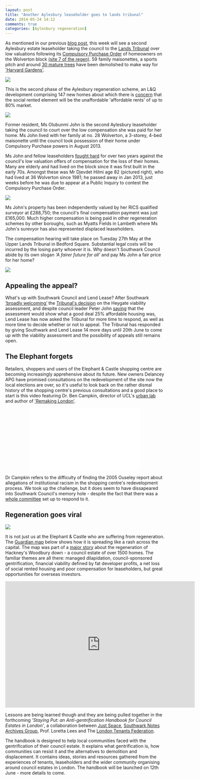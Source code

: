 ```yaml
---
layout: post
title: "Another Aylesbury leaseholder goes to lands tribunal"
date: 2014-05-24 14:12
comments: true
categories: [Aylesbury regeneration] 
---
```

As mentioned in our previous [blog post](/2014-05-16-southwark-gives-green-light-to-slum-landlords/), this week will see a second Aylesbury estate leaseholder taking the council to the [Lands Tribunal](http://www.justice.gov.uk/tribunals/lands) over low valuations following its [Compulsory Purchase Order](http://heygate.github.io/img/ObjectionCPOAugust2012.pdf) of homeowners on the Wolverton block [(site 7 of the regen)](http://www.southwark.gov.uk/info/200179/aylesbury_estate/1965/project_overview/3). 59 family maisonettes, a sports pitch and around [30 mature trees](http://www.peoplesrepublicofsouthwark.co.uk/hold-news/news/3200-sedan-way-chainsaw-massacre) have been demolished to make way for ['Harvard Gardens'](http://www.albany-place.co.uk/). 

![](http://crappistmartin.github.io/images/Demolition.jpg)

This is the second phase of the Aylesbury regeneration scheme, an L&Q development comprising 147 new homes about which there is [concern](/2014-05-05-manx-connections-the-off-shore-home-of-the-elephants-developers/) that the social rented element will be the unaffordable 'affordable rents' of up to 80% market.   

![](http://www.albany-place.co.uk/images/common/harvard-gardens-thumb.jpg)

Former resident, Ms Olubunmi John is the second Aylesbury leaseholder taking the council to court over the low compensation she was paid for her home. Ms John lived with her family at no. 28 Wolverton, a 3-storey, 4-bed maisonette until the council took possession of their home under Compulsory Purchase powers in August 2013.  

Ms John and fellow leaseholders [fought hard](http://heygate.github.io/img/SNWolverton.pdf) for over two years against the council's low valuation offers of compensation for the loss of their homes. Many are elderly and had lived on the block since it was first built in the early 70s. Amongst these was Mr Djevdet Hilmi age 82 (pictured right), who had lived at 36 Wolverton since 1981; he passed away in Jan 2013, just weeks before he was due to appear at a Public Inquiry to contest the Compulsory Purchase Order.

![](http://crappistmartin.github.io/images/mrhilmi.jpg)

Ms John's property has been independently valued by her RICS qualified surveyor at £288,750; the council's final compensation payment was just £165,000. Much higher compensation is being paid in other regeneration schemes by other boroughs, such as Myatts Fields in Lambeth where Ms John's surevyor has also represented displaced leaseholders.

The compensation hearing will take place on Tuesday 27th May at the Upper Lands Tribunal in Bedford Square. Substantial legal costs will be incurred by the losing party whoever it is. Why doesn't Southwark Council abide by its own slogan _'A fairer future for all'_ and pay Ms John a fair price for her home? 

![](http://crappistmartin.github.io/images/fairerfuture.png)


## Appealing the appeal?
What's up with Southwark Council and Lend Lease? After Southwark [‘broadly welcoming’](http://www.southwark.gov.uk/news/article/1672/decision_on_heygate_viability_assessment_tribunal) the [Tribunal's decision](/2014-05-10-foi-appeal-decision/) on the Heygate viability assessment, and despite council leader Peter John [saying](http://www.london-se1.co.uk/news/view/7585) that the assessment would show what a good deal 25% affordable housing was, Lend Lease has now asked the Tribunal for more time to respond, as well as more time to decide whether or not to appeal. The Tribunal has responded by giving Southwark and Lend Lease 14 more days until 20th June to come up with the viability assessment and the possibility of appeals still remains open. 

## The Elephant forgets
Retailers, shoppers and users of the Elephant & Castle shopping centre are becoming increasingly apprehensive about its future. New owners Delancey APG have promised consultations on the redevelopment of the site now the local elections are over, so it's useful to look back on the rather dismal history of the shopping centre's previous consultations and a good place to start is this video featuring Dr. Ben Campkin, director of UCL's [urban lab](http://www.ucl.ac.uk/urbanlab) and author of ['Remaking London'](http://books.google.co.uk/books?id=SBMPEA6cJREC&lpg=PP1&dq=ben%20campkin%20remaking%20london&pg=PP1#v=onepage&q=ben%20campkin%20remaking%20london&f=false).
 
<center>
<iframe width="350" height="197" src="//www.youtube.com/embed/6-1T1pWiWcQ?list=PLSn28aOCzdBfi8MqPq7DpdeKXuvaePJol" frameborder="0" allowfullscreen></iframe>
</center>

Dr Campkin refers to the difficulty of finding the 2005 Ouseley report about allegations of institutional racism in the shopping centre's redevelopment process. We took up the challenge, but it does seem to have dissapeared into Southwark Council's memory hole - despite the fact that there was a [whole committee](http://moderngov.southwark.gov.uk/ieListMeetings.aspx?CId=194&Year=2005) set up to respond to it. 

## Regeneration goes viral
![](http://i.guim.co.uk/sys-images/Guardian/Pix/pictures/2014/5/16/1400257660411/Woodberry-Down-new-builds-012.jpg)

It is not just us at the Elephant & Castle who are suffering from regeneration. The [Guardian map](http://www.theguardian.com/news/datablog/interactive/2014/may/18/public-private-partnership-housing-projects-london-mapped) below shows how it is spreading like a rash across the capital. The map was part of a [major story](http://www.theguardian.com/society/2014/may/18/-sp-truth-about-gentrification-how-woodberry-down-became-woodberry-park) about the regeneration of Hackney's Woodbury down - a council estate of over 1500 homes. The familiar themes are all there: managed dilapidation, council-sponsored gentrification, financial viability defined by fat developer profits, a net loss of social rented housing and poor compensation for leaseholders, but great opportunities for overseas investors.   

<iframe width="600" height="400" scrolling="no" frameborder="no" src="https://www.google.com/fusiontables/embedviz?q=select+col4+from+1uNRQelJXKNtyCVQkmh6VocGymqxVgUVatz6yevOF&amp;viz=MAP&amp;h=false&amp;lat=51.510697&amp;lng=-0.129547&amp;t=1&amp;z=10&amp;l=col4&amp;y=2&amp;tmplt=2&amp;hml=TWO_COL_LAT_LNG"></iframe>

Lessons are being learned though and they are being pulled together in the forthcoming _'Staying Put: an Anti-gentrification Handbook for Council Estates in London'_, a collaboration between [Just Space](http://justspace.org.uk/), [Southwark Notes Archives Group](http://southwarknotes.wordpress.com), Prof. Loretta Lees and The [London Tenants Federation](http://www.londontenants.org/).

The handbook is designed to help local communities faced with the gentrification of their council estate.  It explains what gentrification is, how communities can resist it and the alternatives to demolition and displacement. It contains ideas, stories and resources gathered from the experiences of tenants, leaseholders and the wider community organising around council estates in London. The handbook will be launched on 12th June - more details to come. 

 
